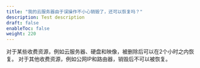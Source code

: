 ```yaml
---
title: "我的云服务器由于误操作不小心销毁了，还可以恢复吗？"
description: Test description
draft: false
enableToc: false
weight: 220
---
```


对于某些收费资源，例如云服务器、硬盘和映像，被删除后可以在2个小时之内恢复。 对于其他收费资源，例如公网IP和路由器，销毁后不可以被恢复。

